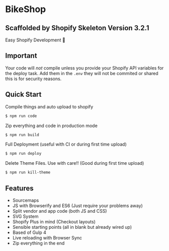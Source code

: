 # BikeShop

## Scaffolded by Shopify Skeleton Version 3.2.1

Easy Shopify Development 💅

## Important

Your code will *not* compile unless you provide your Shopify API variables for the deploy task.
Add them in the `.env` they will not be commited or shared this is for security reasons.


## Quick Start

Compile things and auto upload to shopify

```bash
$ npm run code
```

Zip everything and code in production mode

```bash
$ npm run build
```

Full Deployment (useful with CI or during first time upload)

```bash
$ npm run deploy
```

Delete Theme Files. Use with care!! (Good during first time upload)

```bash
$ npm run kill-theme
```

## Features

- Sourcemaps
- JS with Browserify and ES6 (Just require your problems away)
- Split vendor and app code (both JS and CSS)
- SVG System
- Shopify Plus in mind (Checkout layouts)
- Sensible starting points (all in blank but already wired up)
- Based of Gulp 4
- Live reloading with Browser Sync
- Zip everything in the end

